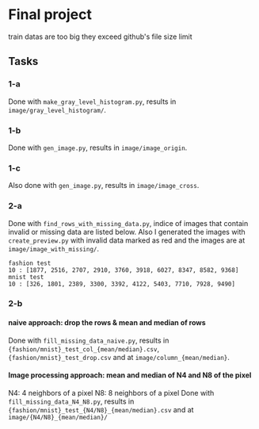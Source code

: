 # Final project
train datas are too big they exceed github's file size limit
## Tasks
### 1-a
Done with `make_gray_level_histogram.py`, results in `image/gray_level_histogram/`.
### 1-b
Done with `gen_image.py`, results in `image/image_origin`.
### 1-c
Also done with `gen_image.py`, results in `image/image_cross`.

### 2-a

Done with `find_rows_with_missing_data.py`, indice of images that contain invalid or missing data are listed below.
Also I generated the images with `create_preview.py` with invalid data marked as red and the images are at `image/image_with_missing/`.

```
fashion test
10 : [1877, 2516, 2707, 2910, 3760, 3918, 6027, 8347, 8582, 9368]
mnist test
10 : [326, 1801, 2389, 3300, 3392, 4122, 5403, 7710, 7928, 9490]
```

### 2-b

#### naive approach: drop the rows & mean and median of rows
Done with `fill_missing_data_naive.py`, results in `{fashion/mnist}_test_col_{mean/median}.csv`, `{fashion/mnist}_test_drop.csv` and at `image/column_{mean/median}`.

#### Image processing approach: mean and median of N4 and N8 of the pixel
N4: 4 neighbors of a pixel
N8: 8 neighbors of a pixel
Done with `fill_missing_data_N4_N8.py`, results in `{fashion/mnist}_test_{N4/N8}_{mean/median}.csv` and at `image/{N4/N8}_{mean/median}/`
